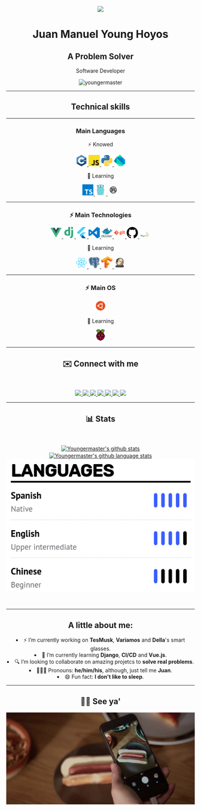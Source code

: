 <p align="center">
  <img width="250px" src="images/circle-cropped-profile.png" />
<h1 align="center">Juan Manuel Young Hoyos</h1>
<h2 align="center">A Problem Solver</h2>
<p align="center">Software Developer</p>

<p align="center"> <img
    src="https://komarev.com/ghpvc/?username=youngermaster&label=Profile Views&color=blue&style=plastic"
    alt="youngermaster" /> </p>
</p>

<hr />
<h2 align="center">Technical skills</h2>

<hr>
<h3 align="center">Main Languages</h3>
<p align="center">⚡ Knowed</p>
<p align="center">
  <a
    href="https://github.com/Youngermaster?tab=repositories&q=&type=&language=c%2B%2B">
    <img alt="Cpp" width="30px" alt="Cpp" src="images/cpp.png" />
  </a>
  <a
    href="https://github.com/Youngermaster?tab=repositories&q=&type=&language=javascript">
    <img alt="javascript" width="30px" alt="javascript" src="images/javascript.png" />
  </a>
  <a
    href="https://github.com/Youngermaster?tab=repositories&q=&type=&language=python">
    <img alt="python" width="30px" alt="python" src="images/python.png" />
  </a>
  <a
    href="https://github.com/Youngermaster?tab=repositories&q=&type=&language=dart">
    <img alt="Dart" width="30px" alt="Dart" src="images/dart.png" />
  </a>
  
</p>

<p align="center">🧠 Learning</p>
<p align="center">
  <a
    href="https://github.com/Youngermaster?tab=repositories&q=&type=&language=typescript">
    <img alt="typescript" width="30px" alt="typescript" src="images/typescript.png" />
  </a>
  <a
    href="https://github.com/Youngermaster/Learning-Programming-Languages/tree/master/Go">
    <img alt="go" width="30px" alt="go" src="images/go.png" />
  </a>
  <a
    href="https://github.com/Youngermaster?tab=repositories&q=&type=&language=rust">
    <img alt="rust" width="30px" alt="rust" src="images/rust.png" />
  </a>
</p>

<hr/>

<h3 align="center">⚡ Main Technologies</h3>
<p align="center">
  <a
    href="https://github.com/Youngermaster?tab=repositories&q=&type=&language=javascript">
    <img alt="vue" width="30px" alt="vue" src="images/vue.png" />
  </a>
  <a
    href="https://github.com/Youngermaster?tab=repositories&q=&type=&language=python">
    <img alt="django" width="30px" alt="django" src="images/django.png" />
  </a>
  <a
    href="https://github.com/Youngermaster?tab=repositories&q=&type=&language=dart">
    <img alt="flutter" width="30px" alt="flutter" src="images/flutter.png" />
  </a>
  <a
    href="https://gist.github.com/Youngermaster/d062cf824d5007105aa2ea32d6e988e2">
    <img alt="vscode" width="30px" alt="vscode" src="images/vscode.png" />
  </a>
  <a
    href="https://github.com/Youngermaster/Docker-Essentials-Coursera-Course">
    <img alt="docker" width="30px" alt="docker" src="images/docker.png" />
  </a>
  <a
    href="https://raw.githubusercontent.com/github/explore/80688e429a7d4ef2fca1e82350fe8e3517d3494d/topics/git/git.png">
    <img alt="git" width="30px" alt="git" src="images/git.png" />
  </a>
  <a
    href="https://raw.githubusercontent.com/github/explore/80688e429a7d4ef2fca1e82350fe8e3517d3494d/topics/github/github.png">
    <img alt="github" width="30px" alt="github" src="images/github.png" />
  </a>
  <a
    href="https://raw.githubusercontent.com/github/explore/80688e429a7d4ef2fca1e82350fe8e3517d3494d/topics/mysql/mysql.png">
    <img alt="mysql" width="30px" alt="mysql" src="images/mysql.png" />
  </a>
</p>

<p align="center">🧠 Learning</p>
<p align="center">
  <a
    href="https://github.com/Youngermaster?tab=repositories&q=&type=&language=javascript">
    <img alt="react" width="30px" alt="react" src="images/react.png" />
  </a>
  <a
    href="https://raw.githubusercontent.com/github/explore/80688e429a7d4ef2fca1e82350fe8e3517d3494d/topics/postgresql/postgresql.png">
    <img alt="postgresql" width="30px" alt="postgresql" src="images/postgresql.png" />
  </a>
  <a
    href="https://raw.githubusercontent.com/github/explore/80688e429a7d4ef2fca1e82350fe8e3517d3494d/topics/tensorflow/tensorflow.png">
    <img alt="tensorflow" width="30px" alt="tensorflow" src="images/tensorflow.png" />
  </a>
  <a
    href="https://raw.githubusercontent.com/github/explore/80688e429a7d4ef2fca1e82350fe8e3517d3494d/topics/jenkins/jenkins.png">
    <img alt="jenkins" width="30px" alt="jenkins" src="images/jenkins.png" />
  </a>
</p>

<hr>
<h3 align="center">⚡ Main OS</h3>
<p align="center">
  <a
    href="https://raw.githubusercontent.com/github/explore/80688e429a7d4ef2fca1e82350fe8e3517d3494d/topics/ubuntu/ubuntu.png">
    <img alt="ubuntu" width="30px" alt="ubuntu" src="images/ubuntu.png" />
  </a>
</p>

<p align="center">🧠 Learning</p>
<p align="center">
  <a
    href="/">
    <img alt="raspberry" width="30px" alt="raspberry" src="images/raspberry.png" />
  </a>
</p>

<hr>

<h2 align="center">✉️️ Connect with me</h2>
<br/>
<p align="center">
  <a href="https://www.linkedin.com/in/juan-manuel-young-hoyos-701653157/">
    <img
      src="https://img.shields.io/badge/-LinkedIn-blue?style=flat-square&logo=Linkedin&logoColor=white&linkhttps://www.linkedin.com/in/juan-manuel-young-hoyos-701653157/" />
  </a>
  <a href="https://www.instagram.com/jmyounghoyos/">
    <img
      src="https://img.shields.io/badge/-jmyounghoyos-magenta?style=flat-square&logo=Instagram&logoColor=white&linkhttps://www.Instagram.com/in/juan-manuel-young-hoyos-701653157/" />
  </a>
  <a href="https://twitter.com/jmyounghoyos">
    <img
      src="https://img.shields.io/badge/-jmyounghoyos-blue?style=flat-square&logo=Twitter&logoColor=white&linkhttps://www.Twitter.com/in/juan-manuel-young-hoyos-701653157/" />
  </a>
  <a href="https://discordhub.com/profile/412340197640896513">
    <img
      src="https://img.shields.io/badge/-Youngermaster7943-gray?style=flat-squarelabel=&logo=discord&logoColor=ffffff&color=7389D8&labelColor=6A7EC2linkhttps://discordhub.com/profile/412340197640896513" />
  </a>
  <a href="mailto:juanmanuel12.13jmyh81@gmail.com">
    <img
      src="https://img.shields.io/badge/-juanmanuel12.13jmyh81@gmail.com-c14438?style=flat-square&logo=Gmail&logoColor=white&link=mailto:juanmanuel12.13jmyh81@gmail.com" />
  </a>
  <a href="https://www.youtube.com/channel/UCyuYHymUH4Adj2YytTdtD4g/videos">
    <img
      src="https://img.shields.io/badge/-Youtube-c14438?style=flat-square&logo=Youtube&logoColor=white&link=mailto:juanmanuel12.13jmyh81@Youtube.com" />
  </a>
  <a href="https://gist.github.com/Youngermaster/d062cf824d5007105aa2ea32d6e988e2">
    <img
      src="https://img.shields.io/badge/-VSCodeSettings-blue?style=flat-square&logo=VisualStudioCode&logoColor=white&https://gist.github.com/Youngermaster/d062cf824d5007105aa2ea32d6e988e2" />
  </a>
</p>

<hr/>
<h2 align="center">📊 Stats</h2>
<br>
<p align="center">
  <a href="https://github.com/youngermaster">
    <img align="center"
      src="https://github-readme-stats.anuraghazra1.vercel.app/api?username=youngermaster&show_icons=true&line_height=27"
      alt="Youngermaster's github stats" />
  </a>
  <br>
  <a href="https://github.com/youngermaster">
    <img align="center" alt="Youngermaster's github language stats "
      src="https://github-readme-stats.vercel.app/api/top-langs/?username=youngermaster&langs_count=10" />
  </a>
  <img align="center" src="images/Languages.png" alt="Juan Manuel Young's Languages">
</p>

<br>
<hr>

<h2 align="center">A little about me:</h2>

<p align="center">
  <li align="center">⚡ I’m currently working on <strong>TesMusk</strong>, <strong>Variamos</strong> and <strong>Della</strong>'s smart glasses.</li>
  <li align="center">📙 I’m currently learning <strong>Django</strong>, <strong>CI/CD</strong> and <strong>Vue.js</strong>.</li>
  <li align="center">🔍 I’m looking to collaborate on amazing projetcs to <strong>solve real problems</strong>.</li>
  <li align="center">👱🏼‍♂️ Pronouns: <strong>he/him/his</strong>, although, just tell me <strong>Juan</strong>.</li>
  <li align="center">😄 Fun fact: <strong>I don't like to sleep</strong>.</li>
</p>
<hr>

<h2 align="center">👋🏻 See ya'</h2>

<p align="center">
  <a
    href="/">
    <img alt="raspberry" alt="raspberry" src="images/NotHotDog.gif" />
  </a>
</p>
